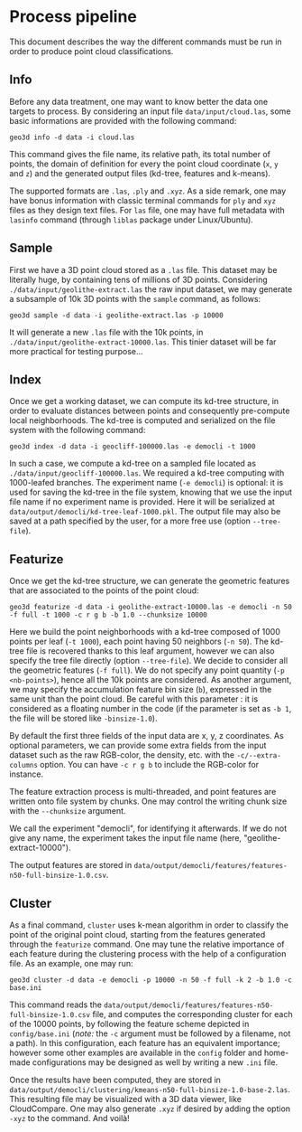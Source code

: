 # Process pipeline

This document describes the way the different commands must be run in order to
produce point cloud classifications.

## Info

Before any data treatment, one may want to know better the data one targets to
process. By considering an input file `data/input/cloud.las`, some basic
informations are provided with the following command:

```
geo3d info -d data -i cloud.las
```

This command gives the file name, its relative path, its total number of
points, the domain of definition for every the point cloud coordinate (`x`, `y`
and `z`) and the generated output files (kd-tree, features and k-means).

The supported formats are `.las`, `.ply` and `.xyz`. As a side remark, one may
have bonus information with classic terminal commands for `ply` and `xyz` files
as they design text files. For `las` file, one may have full metadata with
`lasinfo` command (through `liblas` package under Linux/Ubuntu).

## Sample

First we have a 3D point cloud stored as a `.las` file. This dataset may be
literally huge, by containing tens of millions of 3D points. Considering
`./data/input/geolithe-extract.las` the raw input dataset, we may generate a
subsample of 10k 3D points with the `sample` command, as follows:

```
geo3d sample -d data -i geolithe-extract.las -p 10000
```

It will generate a new `.las` file with the 10k points, in
`./data/input/geolithe-extract-10000.las`. This tinier dataset will be far more
practical for testing purpose...

## Index

Once we get a working dataset, we can compute its kd-tree structure, in order
to evaluate distances between points and consequently pre-compute local
neighborhoods. The kd-tree is computed and serialized on the file system with the following command:

```
geo3d index -d data -i geocliff-100000.las -e democli -t 1000
```

In such a case, we compute a kd-tree on a sampled file located as
`./data/input/geocliff-100000.las`. We required a kd-tree computing with
1000-leafed branches. The experiment name (`-e democli`) is optional: it is
used for saving the kd-tree in the file system, knowing that we use the input
file name if no experiment name is provided. Here it will be serialized at
`data/output/democli/kd-tree-leaf-1000.pkl`. The output file may also be saved
at a path specified by the user, for a more free use (option `--tree-file`).

## Featurize

Once we get the kd-tree structure, we can generate the geometric features that
are associated to the points of the point cloud:

```
geo3d featurize -d data -i geolithe-extract-10000.las -e democli -n 50 -f full -t 1000 -c r g b -b 1.0 --chunksize 10000
```

Here we build the point neighborhoods with a kd-tree composed of 1000 points
per leaf (`-t 1000`), each point having 50 neighbors (`-n 50`). The kd-tree
file is recovered thanks to this leaf argument, however we can also specify the
tree file directly (option `--tree-file`). We decide to consider all the
geometric features (`-f full`). We do not specify any point quantity (`-p
<nb-points>`), hence all the 10k points are considered. As another argument, we
may specify the accumulation feature bin size (`b`), expressed in the same unit
than the point cloud. Be careful with this parameter : it is considered as a
floating number in the code (if the parameter is set as `-b 1`, the file will
be stored like `-binsize-1.0`).

By default the first three fields of the input data are x, y, z coordinates. As
optional parameters, we can provide some extra fields from the input dataset
such as the raw RGB-color, the density, etc. with the `-c/--extra-columns`
option. You can have `-c r g b` to include the RGB-color for instance.

The feature extraction process is multi-threaded, and point features are
written onto file system by chunks. One may control the writing chunk size with
the `--chunksize` argument.

We call the experiment "democli", for identifying it afterwards. If we do not
give any name, the experiment takes the input file name (here,
"geolithe-extract-10000").

The output features are stored in
`data/output/democli/features/features-n50-full-binsize-1.0.csv`.

## Cluster

As a final command, `cluster` uses k-mean algorithm in order to classify the
point of the original point cloud, starting from the features generated through
the `featurize` command. One may tune the relative importance of each feature
during the clustering process with the help of a configuration file. As an
example, one may run:

```
geo3d cluster -d data -e democli -p 10000 -n 50 -f full -k 2 -b 1.0 -c base.ini
```

This command reads the
`data/output/democli/features/features-n50-full-binsize-1.0.csv` file, and
computes the corresponding cluster for each of the 10000 points, by following
the feature scheme depicted in `config/base.ini` (*note:* the `-c` argument
must be followed by a filename, not a path). In this configuration, each
feature has an equivalent importance; however some other examples are available
in the `config` folder and home-made configurations may be designed as well by
writing a new `.ini` file.

Once the results have been computed, they are stored in
`data/output/democli/clustering/kmeans-n50-full-binsize-1.0-base-2.las`. This
resulting file may be visualized with a 3D data viewer, like CloudCompare. One
may also generate `.xyz` if desired by adding the option `-xyz` to the
command. And voilà!
